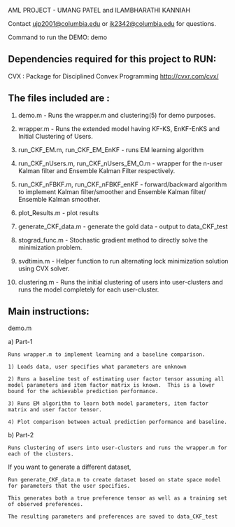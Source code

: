 AML PROJECT - UMANG PATEL and ILAMBHARATHI KANNIAH

Contact ujp2001@columbia.edu or ik2342@columbia.edu for questions.


Command to run the DEMO:
demo


Dependencies required for this project to RUN:
------------------------
CVX : Package for Disciplined Convex Programming
http://cvxr.com/cvx/

The files included are :
------------------------
1) demo.m 									- Runs the wrapper.m and clustering(5) for demo purposes.


2) wrapper.m 								- Runs the extended model having KF-KS, EnKF-EnKS and Initial Clustering of Users.

3) run_CKF_EM.m, run_CKF_EM_EnKF			- runs EM learning algorithm

4) run_CKF_nUsers.m, run_CKF_nUsers_EM_O.m	- wrapper for the n-user Kalman filter and Ensemble Kalman Filter respectively.

5) run_CKF_nFBKF.m, run_CKF_nFBKF_enKF		- forward/backward algorithm to implement Kalman filter/smoother and Ensemble Kalman filter/ Ensemble Kalman smoother.

6) plot_Results.m							- plot results

7) generate_CKF_data.m						- generate the gold data - output to data_CKF_test

8) stograd_func.m   						- Stochastic gradient method to directly solve the minimization problem.

9) svdtimin.m 								- Helper function to run alternating lock minimization solution using CVX solver.

10) clustering.m 							- Runs the initial clustering of users into user-clusters and runs the model completely for each user-cluster.

Main instructions:
------------------
demo.m

a) Part-1
	
    Runs wrapper.m to implement learning and a baseline comparison.
    
	1) Loads data, user specifies what parameters are unknown
	
	2) Runs a baseline test of estimating user factor tensor assuming all model parameters and item factor matrix is known.  This is a lower bound for the achievable prediction performance.
	
	3) Runs EM algorithm to learn both model parameters, item factor matrix and user factor tensor.
	
	4) Plot comparison between actual prediction performance and baseline.
	
b) Part-2
	
	Runs clustering of users into user-clusters and runs the wrapper.m for each of the clusters.
	
	
If you want to generate a different dataset,

    Run generate_CKF_data.m to create dataset based on state space model for parameters that the user specifies.
    
	This generates both a true preference tensor as well as a training set of observed preferences. 
	
	The resulting parameters and preferences are saved to data_CKF_test
	
